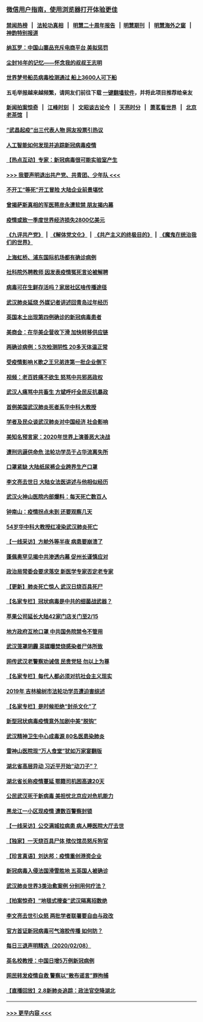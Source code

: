 ### [微信用户指南，使用浏览器打开体验更佳](https://github.com/gfw-breaker/banned-news1/blob/master/indexes/wechat-guide.md?t=0)
#### [禁闻热榜](热点新闻.md?t=0)  &nbsp;&nbsp;|&nbsp;&nbsp; [法轮功真相](https://github.com/gfw-breaker/truth/blob/master/README.md?t=0) &nbsp;&nbsp;|&nbsp;&nbsp; [明慧二十周年报告](https://github.com/gfw-breaker/mh-reports/blob/master/README.md?t=0) &nbsp;&nbsp;|&nbsp;&nbsp;[明慧期刊](https://github.com/gfw-breaker/mh-qikan) &nbsp;&nbsp;|&nbsp;&nbsp; [明慧海外之窗](https://github.com/gfw-breaker/mh-news/blob/master/README.md?t=0) &nbsp;&nbsp;|&nbsp;&nbsp; [神韵特别报道](https://github.com/gfw-breaker/mh-news/blob/master/shenyun.md?t=0)
#### [纳瓦罗：中国山寨品充斥电商平台 美拟惩罚](../pages/nsc413/n11856440.md?t=02100633) 
#### [尘封16年的记忆——怀念我的叔叔王志明](../pages/nsc413/n11856459.md?t=02100633) 
#### [世界梦号船员病毒检测通过 船上3600人可下船](../pages/nsc413/n11856520.md?t=02100633) 
#### 五毛举报越来越频繁，请网友们前往下载 [一键翻墙软件](https://github.com/gfw-breaker/ssr-accounts)，并将此项目推荐给亲友
#### [新闻拍案惊奇](https://github.com/gfw-breaker/banned-news1/blob/master/pages/link4.md) &nbsp;&nbsp;|&nbsp;&nbsp; [江峰时刻](https://github.com/gfw-breaker/banned-news1/blob/master/pages/link4.md) &nbsp;&nbsp;|&nbsp;&nbsp; [文昭谈古论今](https://github.com/gfw-breaker/banned-news1/blob/master/pages/link4.md) &nbsp;&nbsp;|&nbsp;&nbsp; [天亮时分](https://github.com/gfw-breaker/banned-news1/blob/master/pages/link4.md) &nbsp;&nbsp;|&nbsp;&nbsp; [萧茗看世界](https://github.com/gfw-breaker/banned-news1/blob/master/pages/link4.md) &nbsp;&nbsp;|&nbsp;&nbsp; [北京老茶馆](https://github.com/gfw-breaker/banned-news1/blob/master/pages/link4.md) &nbsp;&nbsp;|&nbsp;&nbsp; 
#### [“武昌起疫”出三代表人物 网友投票引热议](../pages/nsc413/n11856402.md?t=02100633) 
#### [人工智能如何发现并追踪新冠病毒疫情](../pages/nsc413/n11856398.md?t=02100633) 
#### [【热点互动】专家：新冠病毒很可能实验室产生](../pages/nsc413/n11856378.md?t=02100633) 
#### [>>> 我要声明退出共产党、共青团、少年队 <<<](https://github.com/begood0513/goodnews/blob/master/quit/letter.md) 
#### [不开工“等死”开工冒险 大陆企业前景堪忧](../pages/nsc413/n11856312.md?t=02100633) 
#### [曾揭萨斯真相的军医蒋彦永遭软禁 朋友揭内幕](../pages/nsc413/n11856342.md?t=02100633) 
#### [疫情或致一季度世界经济损失2800亿美元](../pages/nsc413/n11855639.md?t=02100633) 
#### [《九评共产党》](https://github.com/begood0513/9ping.md/blob/master/README.md) &nbsp;|&nbsp; [《解体党文化》](../../../../jtdwh.md/blob/master/README.md)  &nbsp;|&nbsp; [《共产主义的终极目的》](../../../../gczydzjmd.md/blob/master/README.md) &nbsp;|&nbsp; [《魔鬼在统治我们的世界》](../../../../mgztzwmdsj.md/blob/master/README.md) 
#### [上海虹桥、浦东国际机场都有确诊病例](../pages/nsc413/n11856262.md?t=02100633) 
#### [社科院外聘教师 因发表疫情冤死言论被解聘](../pages/nsc413/n11856129.md?t=02100633) 
#### [病毒可在生鲜存活吗？家居社区啥传播途径](../pages/nsc413/n11856279.md?t=02100633) 
#### [武汉肺炎延烧 外媒记者讲述回青岛过年经历](../pages/nsc413/n11856159.md?t=02100633) 
#### [英国本土出现第四例确诊的新冠病毒患者](../pages/nsc413/n11855930.md?t=02100633) 
#### [美商会：在华美企营收下滑 加快转移供应链](../pages/nsc413/n11855334.md?t=02100633) 
#### [两确诊病例：5次检测阴性 20多天体温正常](../pages/nsc413/n11855576.md?t=02100633) 
#### [受疫情影响 K歌之王兄弟连第一批企业倒下](../pages/nsc413/n11855001.md?t=02100633) 
#### [视频：老百姓痛不欲生 怒骂中共邪恶政权](../pages/nsc413/n11855080.md?t=02100633) 
#### [武汉人痛骂中共畜生 方斌呼吁全民反抗暴政](../pages/nsc413/n11855386.md?t=02100633) 
#### [首例美国武汉肺炎死者系华中科大教授](../pages/nsc413/n11855500.md?t=02100633) 
#### [学者及民众谈武汉肺炎对中国经济 社会影响](../pages/nsc413/n11855475.md?t=02100633) 
#### [美知名预言家：2020年世界上演善恶大决战](../pages/nsc413/n11855418.md?t=02100633) 
#### [遭刑讯逼供命危 法轮功学员于占华流离失所](../pages/nsc413/n11853979.md?t=02100633) 
#### [口罩紧缺 大陆纸尿裤企业跨界生产口罩](../pages/nsc413/n11854879.md?t=02100633) 
#### [李文亮去世日 大陆女法医讲述与他相似经历](../pages/nsc413/n11855213.md?t=02100633) 
#### [武汉火神山医院内部爆料：每天死亡数百人](../pages/nsc413/n11855017.md?t=02100633) 
#### [钟南山：疫情拐点未到 还要观察几天](../pages/nsc413/n11854504.md?t=02100633) 
#### [54岁华中科大教授红凌染武汉肺炎死亡](../pages/nsc413/n11854889.md?t=02100633) 
#### [【一线采访】方舱外等半夜 病患要崩溃了](../pages/nsc413/n11854786.md?t=02100633) 
#### [蓬佩奥罕见揭中共渗透内幕 促州长谨慎应对](../pages/nsc413/n11854685.md?t=02100633) 
#### [政治局常委会要求落空 新医学专家否定老专家](../pages/nsc413/n11852540.md?t=02100633) 
#### [【更新】肺炎死亡惊人 武汉日烧百具死尸](../pages/nsc413/n11801312.md?t=02100633) 
#### [【名家专栏】冠状病毒是中共的细菌战武器？](../pages/nsc413/n11854546.md?t=02100633) 
#### [苹果公司延长大陆42家门店关门至2/15](../pages/nsc413/n11854605.md?t=02100633) 
#### [地方政府互抢口罩 中共国务院禁令不管用](../pages/nsc413/n11854459.md?t=02100633) 
#### [武汉笼罩阴霾 英媒曝焚烧感染者尸体所致](../pages/nsc413/n11854482.md?t=02100633) 
#### [网传武汉老警察劝诫信 民贵党轻 勿以上为尊](../pages/nsc413/n11854494.md?t=02100633) 
#### [【名家专栏】每代人都必须对抗社会主义现实](../pages/nsc413/n11831412.md?t=02100633) 
#### [2019年 吉林榆树市法轮功学员遭迫害综述](../pages/nsc413/n11849574.md?t=02100633) 
#### [【名家专栏】是时候拒绝“封杀文化”了](../pages/nsc413/n11814093.md?t=02100633) 
#### [新型冠状病毒疫情意外加剧中美“脱钩”](../pages/nsc413/n11854475.md?t=02100633) 
#### [武汉精神卫生中心成毒源 80名医患染肺炎](../pages/nsc413/n11854415.md?t=02100633) 
#### [雷神山医院现“万人食堂”犹如万家宴翻版](../pages/nsc413/n11854454.md?t=02100633) 
#### [湖北省高层异动 习近平开始“动刀子”？](../pages/nsc413/n11854313.md?t=02100633) 
#### [湖北省长称疫情蔓延 鄂籍司机困高速20天](../pages/nsc413/n11854382.md?t=02100633) 
#### [公民武汉死于新病毒 美担忧北京应对危机能力](../pages/nsc413/n11854331.md?t=02100633) 
#### [黑龙江一小区现疫情 遭数百警察封锁](../pages/nsc413/n11854347.md?t=02100633) 
#### [【一线采访】公交满城拉病患 病人睡医院大厅去世](../pages/nsc413/n11854322.md?t=02100633) 
#### [【独家】一天烧百具尸体 殡仪馆员怒斥狗官](../pages/nsc413/n11853323.md?t=02100633) 
#### [【珍言真语】刘达邦：疫情重创港资企业](../pages/nsc413/n11854274.md?t=02100633) 
#### [新冠病毒入侵法国滑雪胜地 五英国人被确诊](../pages/nsc413/n11854307.md?t=02100633) 
#### [武汉肺炎世界3类治愈案例 分别用何疗法？](../pages/nsc413/n11854231.md?t=02100633) 
#### [【拍案惊奇】“地毯式搜查”武汉隔离招数绝](../pages/nsc413/n11853334.md?t=02100633) 
#### [李文亮去世引众怒 两批学者联署要自由与政改](../pages/nsc413/n11854100.md?t=02100633) 
#### [官方首证新冠病毒可气溶胶传播 如何防？](../pages/nsc413/n11854210.md?t=02100633) 
#### [每日三退声明精选（2020/02/08）](../pages/nsc413/n11854227.md?t=02100633) 
#### [英名校教授：中国日增5万例新冠病例](../pages/nsc413/n11854174.md?t=02100633) 
#### [网民转发疫情自救 警察以“散布谣言”罪拘捕](../pages/nsc413/n11854110.md?t=02100633) 
#### [【直播回放】2.8新肺炎追踪：政法官空降湖北](../pages/nsc413/n11854028.md?t=02100633) 

----
#### [ >>> 更早内容 <<< ](../indexes/nsc413-earlier.md)
